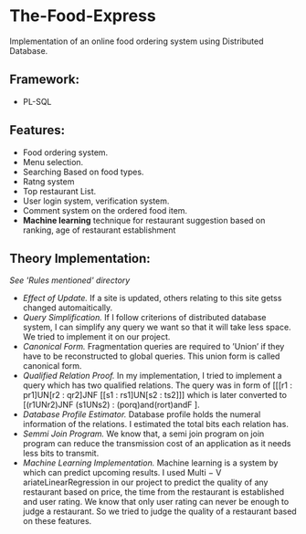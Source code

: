 # The-Food-Express
Implementation of an online food ordering system using Distributed Database.
## Framework:
* PL-SQL
## Features:
* Food ordering system.
* Menu selection.
* Searching Based on food types.
* Ratng system
* Top restaurant List.
* User login system, verification system.
* Comment system on the ordered food item.
* **Machine learning** technique for restaurant suggestion based on ranking, age of restaurant  establishment

## Theory Implementation: 
_See 'Rules mentioned' directory_
* _Effect of Update._ If a site is updated, others relating to this site getss changed automaitically.
* _Query Simplification._ If I follow criterions of distributed database system, I can simplify any query we want so that it will take less space. We tried to implement it on our project.
* _Canonical Form._ Fragmentation queries are required to ’Union’ if they have to be reconstructed to global queries. This union form is called canonical form.
* _Qualified Relation Proof._ In my implementation, I tried to implement a query which has two qualified relations. The query was in form of [[[r1 : pr1]UN[r2 : qr2]JNF [[s1 : rs1]UN[s2 : ts2]]] which is later converted to [(r1UNr2)JNF (s1UNs2) : (porq)and(rort)andF ].
* _Database Profile Estimator._ Database profile holds the numeral information of the relations. I estimated the total bits each relation has.
* _Semmi Join Program._ We know that, a semi join program on join program can reduce the transmission cost of an application as it needs less bits to transmit.
* _Machine Learning Implementation._ Machine learning is a system by which can predict upcoming results. I used Multi − V ariateLinearRegression in our project to predict the quality of any restaurant based on price, the time from the restaurant is established and user rating. We know that only user rating can never be enough to judge a restaurant. So we tried to judge the quality of a restaurant based on these features.

